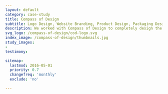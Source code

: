 ```yaml
---
layout: default
category: case-study
title: Compass of Design
subtitle: Logo Design, Website Branding, Product Design, Packaging Design, Custom Iconography, Hand Lettering
description: We worked with Compass of Design to completely design the brand experience for new designers looking to level up their skills. This project included digital designs, product and packaging design, with user and brand experience.
svg_logo: /compass-of-design/cod-logo.svg
index_image: /compass-of-design/thumbnails.jpg
study_images:
-
testimony:

sitemap:
  lastmod: 2016-05-01
  priority: 0.7
  changefreq: 'monthly'
  exclude: 'no'

---
```

